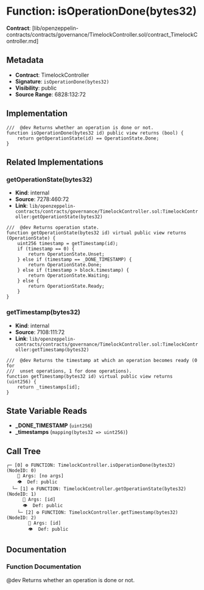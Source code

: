 # Function: isOperationDone(bytes32)

**Contract**: [lib/openzeppelin-contracts/contracts/governance/TimelockController.sol/contract_TimelockController.md]

## Metadata

- **Contract**: TimelockController
- **Signature**: `isOperationDone(bytes32)`
- **Visibility**: public
- **Source Range**: 6828:132:72

## Implementation

```solidity
///  @dev Returns whether an operation is done or not.
function isOperationDone(bytes32 id) public view returns (bool) {
    return getOperationState(id) == OperationState.Done;
}
```

## Related Implementations

### getOperationState(bytes32)

- **Kind**: internal
- **Source**: 7278:460:72
- **Link**: `lib/openzeppelin-contracts/contracts/governance/TimelockController.sol:TimelockController:getOperationState(bytes32)`

```solidity
///  @dev Returns operation state.
function getOperationState(bytes32 id) virtual public view returns (OperationState) {
    uint256 timestamp = getTimestamp(id);
    if (timestamp == 0) {
        return OperationState.Unset;
    } else if (timestamp == _DONE_TIMESTAMP) {
        return OperationState.Done;
    } else if (timestamp > block.timestamp) {
        return OperationState.Waiting;
    } else {
        return OperationState.Ready;
    }
}
```

### getTimestamp(bytes32)

- **Kind**: internal
- **Source**: 7108:111:72
- **Link**: `lib/openzeppelin-contracts/contracts/governance/TimelockController.sol:TimelockController:getTimestamp(bytes32)`

```solidity
///  @dev Returns the timestamp at which an operation becomes ready (0 for
///  unset operations, 1 for done operations).
function getTimestamp(bytes32 id) virtual public view returns (uint256) {
    return _timestamps[id];
}
```

## State Variable Reads

- **_DONE_TIMESTAMP** (`uint256`)
- **_timestamps** (`mapping(bytes32 => uint256)`)

## Call Tree

```
┌─ [0] ⚙️ FUNCTION: TimelockController.isOperationDone(bytes32) (NodeID: 0)
    💬 Args: [no args]
    👁️  Def: public
  └─ [1] ⚙️ FUNCTION: TimelockController.getOperationState(bytes32) (NodeID: 1)
      💬 Args: [id]
      👁️  Def: public
    └─ [2] ⚙️ FUNCTION: TimelockController.getTimestamp(bytes32) (NodeID: 2)
        💬 Args: [id]
        👁️  Def: public
```

## Documentation

### Function Documentation

 @dev Returns whether an operation is done or not.
